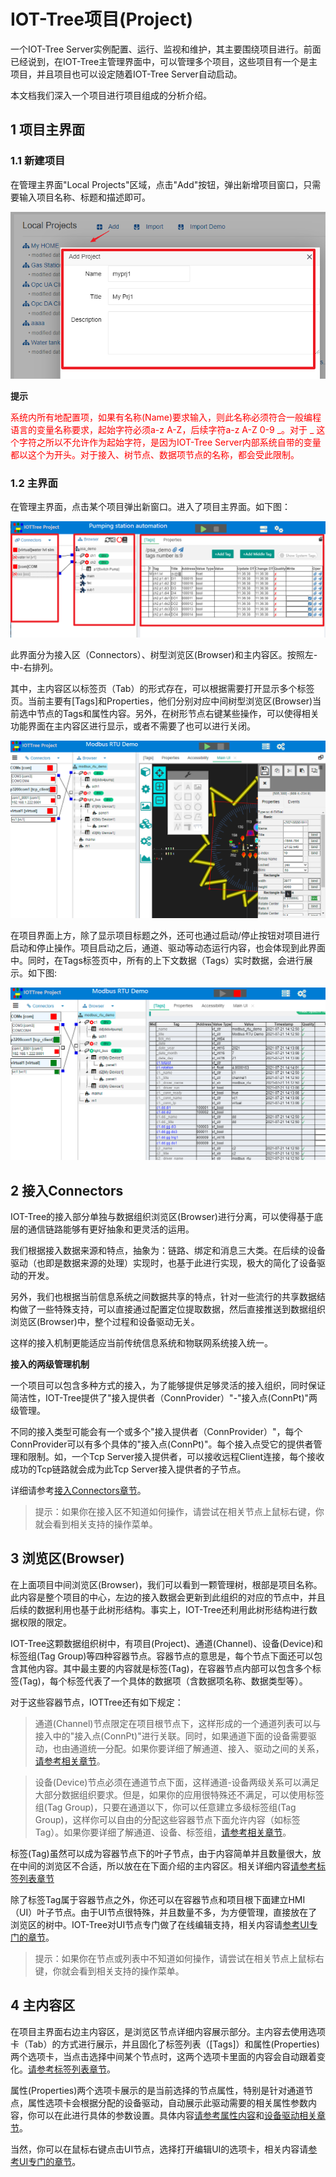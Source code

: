 IOT-Tree项目(Project)
==


一个IOT-Tree Server实例配置、运行、监视和维护，其主要围绕项目进行。前面已经说到，在IOT-Tree主管理界面中，可以管理多个项目，这些项目有一个是主项目，并且项目也可以设定随着IOT-Tree Server自动启动。

本文档我们深入一个项目进行项目组成的分析介绍。



## 1 项目主界面

### 1.1 新建项目


在管理主界面"Local Projects"区域，点击"Add"按钮，弹出新增项目窗口，只需要输入项目名称、标题和描述即可。



<img src="../img/main/m006.png" />

**提示**

<font color=red>

系统内所有地配置项，如果有名称(Name)要求输入，则此名称必须符合一般编程语言的变量名称要求，起始字符必须a-z A-Z，后续字符a-z A-Z 0-9 _。对于 _ 这个字符之所以不允许作为起始字符，是因为IOT-Tree Server内部系统自带的变量都以这个为开头。对于接入、树节点、数据项节点的名称，都会受此限制。


</font>

### 1.2 主界面


在管理主界面，点击某个项目弹出新窗口。进入了项目主界面。如下图：



<img src="../img/m01.png" />


此界面分为接入区（Connectors）、树型浏览区(Browser)和主内容区。按照左-中-右排列。

其中，主内容区以标签页（Tab）的形式存在，可以根据需要打开显示多个标签页。当前主要有\[Tags]和Properties，他们分别对应中间树型浏览区(Browser)当前选中节点的Tags和属性内容。另外，在树形节点右键某些操作，可以使得相关功能界面在主内容区进行显示，或者不需要了也可以进行关闭。



<img src="../img/g_prj1.png">


在项目界面上方，除了显示项目标题之外，还可也通过启动/停止按钮对项目进行启动和停止操作。项目启动之后，通道、驱动等动态运行内容，也会体现到此界面中。同时，在Tags标签页中，所有的上下文数据（Tags）实时数据，会进行展示。如下图:



<img src="../img/g_prj2.png">

## 2 接入Connectors

IOT-Tree的接入部分单独与数据组织浏览区(Browser)进行分离，可以使得基于底层的通信链路能够有更好抽象和更灵活的运用。

我们根据接入数据来源和特点，抽象为：链路、绑定和消息三大类。在后续的设备驱动（也即是数据来源的处理）实现时，也基于此进行实现，极大的简化了设备驱动的开发。

另外，我们也根据当前信息系统之间数据共享的特点，针对一些流行的共享数据结构做了一些特殊支持，可以直接通过配置定位提取数据，然后直接推送到数据组织浏览区(Browser)中，整个过程和设备驱动无关。

这样的接入机制更能适应当前传统信息系统和物联网系统接入统一。



**接入的两级管理机制**


一个项目可以包含多种方式的接入，为了能够提供足够灵活的接入组织，同时保证简洁性，IOT-Tree提供了"接入提供者（ConnProvider）"-"接入点(ConnPt)"两级管理。

不同的接入类型可能会有一个或多个"接入提供者（ConnProvider）"，每个ConnProvider可以有多个具体的"接入点(ConnPt)"。每个接入点受它的提供者管理和限制。如，一个Tcp Server接入提供者，可以接收远程Client连接，每个接收成功的Tcp链路就会成为此Tcp Server接入提供者的子节点。



详细请参考[接入Connectors章节][conn]。


>提示：如果你在接入区不知道如何操作，请尝试在相关节点上鼠标右键，你就会看到相关支持的操作菜单。



[conn]:../conn/index.md

## 3 浏览区(Browser)


在上面项目中间浏览区(Browser)，我们可以看到一颗管理树，根部是项目名称。此内容是整个项目的中心，左边的接入数据会更新到此组织的对应的节点中，并且后续的数据利用也基于此树形结构。事实上，IOT-Tree还利用此树形结构进行数据权限的限定。

IOT-Tree这颗数据组织树中，有项目(Project)、通道(Channel)、设备(Device)和标签组(Tag Group)等四种容器节点。容器节点的意思是，每个节点下面还可以包含其他内容。其中最主要的内容就是标签(Tag)，在容器节点内部可以包含多个标签(Tag)，每个标签代表了一个具体的数据项（含数据项名称、数据类型等）。

对于这些容器节点，IOTTree还有如下规定：




>通道(Channel)节点限定在项目根节点下，这样形成的一个通道列表可以与接入中的"接入点(ConnPt)"进行关联。同时，如果通道下面的设备需要驱动，也由通道统一分配。如果你要详细了解通道、接入、驱动之间的关系，[请参考相关章节][ch_conn_drv]。




>设备(Device)节点必须在通道节点下面，这样通道-设备两级关系可以满足大部分数据组织要求。但是，如果你的应用很特殊还不满足，可以使用标签组(Tag Group)，只要在通道以下，你可以任意建立多级标签组(Tag Group)，这样你可以自由的分配这些容器节点下面允许内容（如标签Tag）。如果你要详细了解通道、设备、标签组，[请参考相关章节][ch_dev_tagg]。




标签(Tag)虽然可以成为容器节点下的叶子节点，由于内容简单并且数量很大，放在中间的浏览区不合适，所以放在在下面介绍的主内容区。相关详细内容[请参考标签列表章节][tags]

除了标签Tag属于容器节点之外，你还可以在容器节点和项目根下面建立HMI（UI）叶子节点。由于UI节点很特殊，并且数量不多，为方便管理，直接放在了浏览区的树中。IOT-Tree对UI节点专门做了在线编辑支持，相关内容请[参考UI专门的章节][hmi]。

>提示：如果你在节点或列表中不知道如何操作，请尝试在相关节点上鼠标右键，你就会看到相关支持的操作菜单。



[hmi]:../hmi/index.md
[tags]:./tags.md
[ch_conn_drv]:./ch_conn_drv.md
[ch_dev_tagg]:./ch_dev_tagg.md

## 4 主内容区


在项目主界面右边主内容区，是浏览区节点详细内容展示部分。主内容去使用选项卡（Tab）的方式进行展示，并且固化了标签列表（\[Tags\]）和属性(Properties)两个选项卡，当点击选择中间某个节点时，这两个选项卡里面的内容会自动跟着变化。[请参考标签列表章节][tags]。

属性(Properties)两个选项卡展示的是当前选择的节点属性，特别是针对通道节点，属性选项卡会根据分配的设备驱动，自动展示此驱动需要的相关属性参数内容，你可以在此进行具体的参数设置。具体内容[请参考属性内容][props]和[设备驱动相关章节][dev_drv]。

当然，你可以在鼠标右键点击UI节点，选择打开编辑UI的选项卡，相关内容请[参考UI专门的章节][hmi]。



[props]:./properties.md
[dev_drv]:../device/index.md
